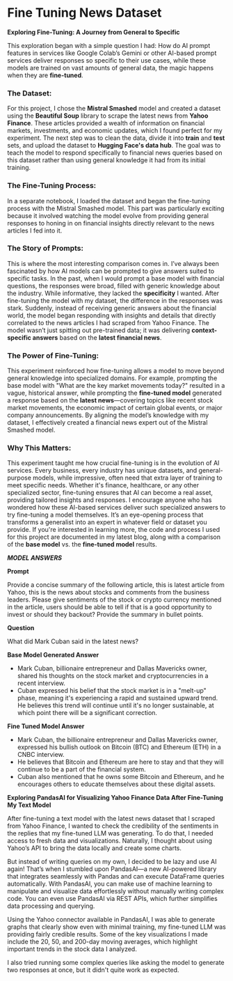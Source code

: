# Fine Tuning News Dataset

**Exploring Fine-Tuning: A Journey from General to Specific**

This exploration began with a simple question I had: How do AI prompt features in services like Google Colab’s Gemini or other AI-based prompt services deliver responses so specific to their use cases, while these models are trained on vast amounts of general data, the magic happens when they are **fine-tuned**.

### The Dataset:

For this project, I chose the **Mistral Smashed** model and created a dataset using the **Beautiful Soup** library to scrape the latest news from **Yahoo Finance**. These articles provided a wealth of information on financial markets, investments, and economic updates, which I found perfect for my experiment.
The next step was to clean the data, divide it into **train** and **test** sets, and upload the dataset to **Hugging Face's data hub**. The goal was to teach the model to respond specifically to financial news queries based on this dataset rather than using general knowledge it had from its initial training.

### The Fine-Tuning Process:

In a separate notebook, I loaded the dataset and began the fine-tuning process with the Mistral Smashed model. This part was particularly exciting because it involved watching the model evolve from providing general responses to honing in on financial insights directly relevant to the news articles I fed into it.

### The Story of Prompts:

This is where the most interesting comparison comes in. I’ve always been fascinated by how AI models can be prompted to give answers suited to specific tasks. In the past, when I would prompt a base model with financial questions, the responses were broad, filled with generic knowledge about the industry. While informative, they lacked the **specificity** I wanted.
After fine-tuning the model with my dataset, the difference in the responses was stark. Suddenly, instead of receiving generic answers about the financial world, the model began responding with insights and details that directly correlated to the news articles I had scraped from Yahoo Finance. The model wasn’t just spitting out pre-trained data; it was delivering **context-specific answers** based on the **latest financial news**.

### The Power of Fine-Tuning:

This experiment reinforced how fine-tuning allows a model to move beyond general knowledge into specialized domains. For example, prompting the base model with "What are the key market movements today?" resulted in a vague, historical answer, while prompting the **fine-tuned model** generated a response based on the **latest news**—covering topics like recent stock market movements, the economic impact of certain global events, or major company announcements.
By aligning the model’s knowledge with my dataset, I effectively created a financial news expert out of the Mistral Smashed model.

### Why This Matters:

This experiment taught me how crucial fine-tuning is in the evolution of AI services. Every business, every industry has unique datasets, and general-purpose models, while impressive, often need that extra layer of training to meet specific needs. Whether it's finance, healthcare, or any other specialized sector, fine-tuning ensures that AI can become a real asset, providing tailored insights and responses.
I encourage anyone who has wondered how these AI-based services deliver such specialized answers to try fine-tuning a model themselves. It’s an eye-opening process that transforms a generalist into an expert in whatever field or dataset you provide.
If you're interested in learning more, the code and process I used for this project are documented in my latest blog, along with a comparison of the **base model** vs. the **fine-tuned model** results.

***MODEL ANSWERS***

**Prompt** 

Provide a concise summary of the following article, this is latest article from Yahoo, this is the news about stocks and comments from the business leaders. Please give sentiments of the stock or crypto currency mentioned in the article, users should be able to tell if that is a good opportunity to invest or should they backout?
Provide the summary in bullet points.

**Question**

What did Mark Cuban said in the latest news? 

**Base Model Generated Answer**

- Mark Cuban, billionaire entrepreneur and Dallas Mavericks owner, shared his thoughts on the stock market and cryptocurrencies in a recent interview.
- Cuban expressed his belief that the stock market is in a "melt-up" phase, meaning it's experiencing a rapid and sustained upward trend. He believes this trend will continue until it's no longer sustainable, at which point there will be a significant correction.

**Fine Tuned Model Answer**

- Mark Cuban, the billionaire entrepreneur and Dallas Mavericks owner, expressed his bullish outlook on Bitcoin (BTC) and Ethereum (ETH) in a CNBC interview.
- He believes that Bitcoin and Ethereum are here to stay and that they will continue to be a part of the financial system.
- Cuban also mentioned that he owns some Bitcoin and Ethereum, and he encourages others to educate themselves about these digital assets.

**Exploring PandasAI for Visualizing Yahoo Finance Data After Fine-Tuning My Text Model**

After fine-tuning a text model with the latest news dataset that I scraped from Yahoo Finance, I wanted to check the credibility of the sentiments in the replies that my fine-tuned LLM was generating. To do that, I needed access to fresh data and visualizations. Naturally, I thought about using Yahoo’s API to bring the data locally and create some charts.

But instead of writing queries on my own, I decided to be lazy and use AI again! That’s when I stumbled upon PandasAI—a new AI-powered library that integrates seamlessly with Pandas and can execute DataFrame queries automatically. With PandasAI, you can make use of machine learning to manipulate and visualize data effortlessly without manually writing complex code. You can even use PandasAI via REST APIs, which further simplifies data processing and querying.

Using the Yahoo connector available in PandasAI, I was able to generate graphs that clearly show even with minimal training, my fine-tuned LLM was providing fairly credible results. Some of the key visualizations I made include the 20, 50, and 200-day moving averages, which highlight important trends in the stock data I analyzed.

I also tried running some complex queries like asking the model to generate two responses at once, but it didn't quite work as expected.
